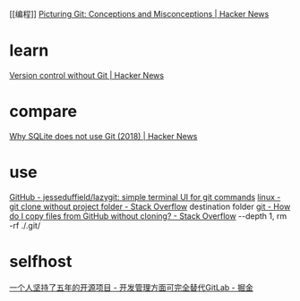 [[编程]]
[Picturing Git: Conceptions and Misconceptions | Hacker News](https://news.ycombinator.com/item?id=28392566)
# learn
[Version control without Git | Hacker News](https://news.ycombinator.com/item?id=28549652)
# compare
[Why SQLite does not use Git (2018) | Hacker News](https://news.ycombinator.com/item?id=29125934)
# use
[GitHub - jesseduffield/lazygit: simple terminal UI for git commands](https://github.com/jesseduffield/lazygit)
[linux - git clone without project folder - Stack Overflow](https://stackoverflow.com/questions/17581379/git-clone-without-project-folder)
	destination folder
[git - How do I copy files from GitHub without cloning? - Stack Overflow](https://stackoverflow.com/questions/68785930/how-do-i-copy-files-from-github-without-cloning)
	--depth 1, rm -rf ./.git/
# selfhost
[一个人坚持了五年的开源项目 - 开发管理方面可完全替代GitLab - 掘金](https://juejin.cn/post/7064079692323618846)
